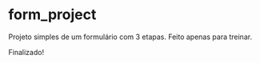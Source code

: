 # form_project

Projeto simples de um formulário com 3 etapas.
Feito apenas para treinar.

Finalizado!
